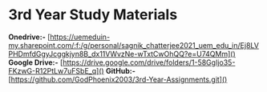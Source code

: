 # 3rd Year Study Materials

**Onedrive:-**
[https://uemeduin-my.sharepoint.com/:f:/g/personal/sagnik_chatterjee2021_uem_edu_in/Ej8LVPHDmfdGgyJcggkjyn8B_dx11VWvzNe-wTxtCwOhQQ?e=U74QMm]()
**Google Drive:-**
[https://drive.google.com/drive/folders/1-58GgIjo35-FKzwG-R12PtLw7uFSbE_q]()
**GitHub:-**
[https://github.com/GodPhoenix2003/3rd-Year-Assignments.git]()
